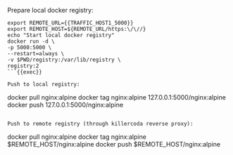 Prepare local docker registry:

```
export REMOTE_URL={{TRAFFIC_HOST1_5000}}
export REMOTE_HOST=${REMOTE_URL/https:\/\//}
echo "Start local docker registry"
docker run -d \
-p 5000:5000 \
--restart=always \
-v $PWD/registry:/var/lib/registry \
registry:2
```{{exec}}

Push to local registry:
```
docker pull nginx:alpine
docker tag nginx:alpine 127.0.0.1:5000/nginx:alpine
docker push 127.0.0.1:5000/nginx:alpine
```{{exec}}

Push to remote registry (through killercoda reverse proxy):

```
docker pull nginx:alpine
docker tag nginx:alpine $REMOTE_HOST/nginx:alpine
docker push $REMOTE_HOST/nginx:alpine
```{{exec}}


